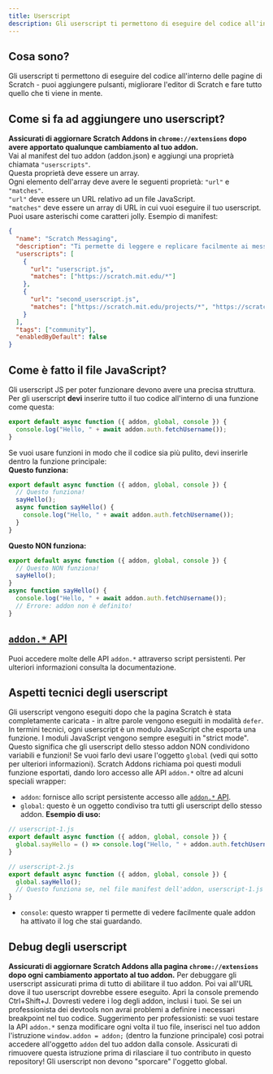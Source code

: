 ```yaml
---
title: Userscript
description: Gli userscript ti permettono di eseguire del codice all'interno delle pagine di Scratch - puoi aggiungere pulsanti, migliorare l'editor di Scratch e fare tutto quello che ti viene in mente.
---
```

## Cosa sono?
Gli userscript ti permettono di eseguire del codice all'interno delle pagine di Scratch - puoi aggiungere pulsanti, migliorare l'editor di Scratch e fare tutto quello che ti viene in mente.

## Come si fa ad aggiungere uno userscript?
**Assicurati di aggiornare Scratch Addons in `chrome://extensions` dopo avere apportato qualunque cambiamento al tuo addon.**  
Vai al manifest del tuo addon (addon.json) e aggiungi una proprietà chiamata `"userscripts"`.  
Questa proprietà deve essere un array.  
Ogni elemento dell'array deve avere le seguenti proprietà: `"url"` e `"matches"`.  
`"url"` deve essere un URL relativo ad un file JavaScript.  
`"matches"` deve essere un array di URL in cui vuoi eseguire il tuo userscript. Puoi usare asterischi come caratteri jolly.
Esempio di manifest:
```json
{
  "name": "Scratch Messaging",
  "description": "Ti permette di leggere e replicare facilmente ai messaggi Scratch.",
  "userscripts": [
    {
      "url": "userscript.js",
      "matches": ["https://scratch.mit.edu/*"]
    },
    {
      "url": "second_userscript.js",
      "matches": ["https://scratch.mit.edu/projects/*", "https://scratch.mit.edu/users/*"]
    }
  ],
  "tags": ["community"],
  "enabledByDefault": false
}
```

## Come è fatto il file JavaScript?
Gli userscript JS per poter funzionare devono avere una precisa struttura.  
Per gli userscript **devi** inserire tutto il tuo codice all'interno di una funzione come questa:
```js
export default async function ({ addon, global, console }) {
  console.log("Hello, " + await addon.auth.fetchUsername());
}
```
Se vuoi usare funzioni in modo che il codice sia più pulito, devi inserirle dentro la funzione principale:  
**Questo funziona:**
```js
export default async function ({ addon, global, console }) {
  // Questo funziona!
  sayHello();
  async function sayHello() {
    console.log("Hello, " + await addon.auth.fetchUsername());
  }
}
```
**Questo NON funziona:**
```js
export default async function ({ addon, global, console }) {
  // Questo NON funziona!
  sayHello();
}
async function sayHello() {
  console.log("Hello, " + await addon.auth.fetchUsername());
  // Errore: addon non è definito!
}
```

## [`addon.*` API](/docs/developing/addon-apis-reference)
Puoi accedere molte delle API `addon.*` attraverso script persistenti. Per ulteriori informazioni consulta la documentazione.

## Aspetti tecnici degli userscript
Gli userscript vengono eseguiti dopo che la pagina Scratch è stata completamente caricata - in altre parole vengono eseguiti in modalità `defer`.
In termini tecnici, ogni userscript è un modulo JavaScript che esporta una funzione. I moduli JavaScript vengono sempre eseguiti in "strict mode".  
Questo significa che gli userscript dello stesso addon NON condividono variabili e funzioni! Se vuoi farlo devi usare l'oggetto `global` (vedi qui sotto per ulteriori informazioni).
Scratch Addons richiama poi questi moduli funzione esportati, dando loro accesso alle API `addon.*` oltre ad alcuni speciali wrapper:
- `addon`: fornisce allo script persistente accesso alle [`addon.*` API](/docs/developing/addon-apis-reference).
- `global`: questo è un oggetto condiviso tra tutti gli userscript dello stesso addon. **Esempio di uso:**
```js
// userscript-1.js
export default async function ({ addon, global, console }) {
  global.sayHello = () => console.log("Hello, " + addon.auth.fetchUsername());
}

// userscript-2.js
export default async function ({ addon, global, console }) {
  global.sayHello();
  // Questo funziona se, nel file manifest dell'addon, userscript-1.js è inserito prima di userscript-2.js nell'array userscripts.
}
```
- `console`: questo wrapper ti permette di vedere facilmente quale addon ha attivato il log che stai guardando.

## Debug degli userscript
**Assicurati di aggiornare Scratch Addons alla pagina `chrome://extensions` dopo ogni cambiamento apportato al tuo addon.** 
Per debuggare gli userscript assicurati prima di tutto di abilitare il tuo addon. 
Poi vai all'URL dove il tuo userscript dovrebbe essere eseguito.
Apri la console premendo Ctrl+Shift+J. 
Dovresti vedere i log degli addon, inclusi i tuoi. Se sei un professionista dei devtools non avrai problemi a definire i necessari breakpoint nel tuo codice. 
Suggerimento per professionisti: se vuoi testare la API `addon.*` senza modificare ogni volta il tuo file, inserisci nel tuo addon l'istruzione `window.addon = addon;` (dentro la funzione principale) così potrai accedere all'oggetto `addon` del tuo addon dalla console. Assicurati di rimuovere questa istruzione prima di rilasciare il tuo contributo in questo repository! Gli userscript non devono "sporcare" l'oggetto global.
